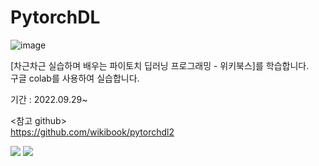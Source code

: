 # PytorchDL
![image](https://user-images.githubusercontent.com/62236007/193742512-c4a37b9d-96e8-4bb8-93ee-c4714059cd75.png)

[차근차근 실습하며 배우는 파이토치 딥러닝 프로그래밍 - 위키북스]를 학습합니다.\
구글 colab를 사용하여 실습합니다.

기간 : 2022.09.29~

<참고 github>\
https://github.com/wikibook/pytorchdl2

<img src="https://img.shields.io/badge/Python-white?style=plastic&logo=Python&logoColor=3776AB"/> <img src="https://img.shields.io/badge/PyTorch-green?style=flat&logo=PyTorch&logoColor=EE4C2C"/>

